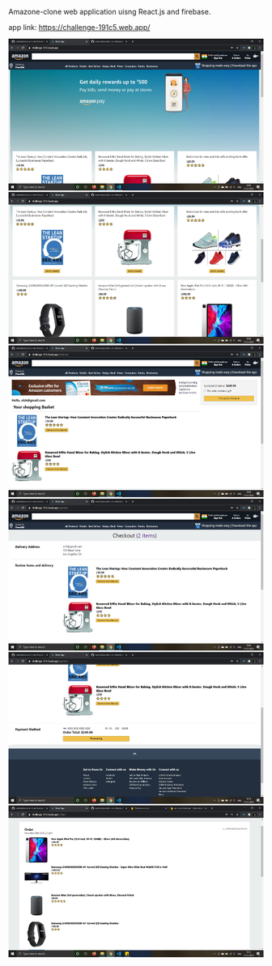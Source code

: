 Amazone-clone web application uisng React.js and firebase.

app link:
https://challenge-191c5.web.app/


<img src="images/images_1.png" width="600" height="300"> 


<img src="images/images_2.png" width="600" height="300"> 


<img src="images/images_3.png" width="600" height="300"> 


<img src="images/images_4.png" width="600" height="300">


<img src="images/images_5.png" width="600" height="300">


<img src="images/images_6.png" width="600" height="300"> 
